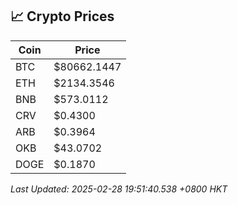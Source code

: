 ## 📈 Crypto Prices

| Coin | Price |
| ---- | ----- |
| BTC | $80662.1447 |
| ETH | $2134.3546 |
| BNB | $573.0112 |
| CRV | $0.4300 |
| ARB | $0.3964 |
| OKB | $43.0702 |
| DOGE | $0.1870 |

_Last Updated: 2025-02-28 19:51:40.538 +0800 HKT_